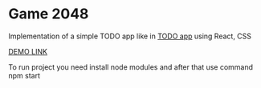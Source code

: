 # Game 2048
Implementation of a simple TODO app like in [TODO app](http://todomvc.com/examples/vanillajs/) using React, CSS


[DEMO LINK](https://katerinalex.github.io/todo_app/)

To run project you need install node modules and after that use command npm start

